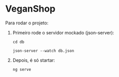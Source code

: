 # VeganShop

Para rodar o projeto:
1. Primeiro rode o servidor mockado (json-server):
   ```
   cd db
   ```
   ```
   json-server --watch db.json
   ```
3. Depois, é só startar:
    ```
    ng serve
    ```
